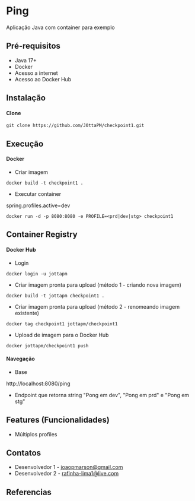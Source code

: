 # Ping

Aplicação Java com container para exemplo

## Pré-requisitos

- Java 17+
- Docker 
- Acesso a internet
- Acesso ao Docker Hub

## Instalação

#### Clone

```
git clone https://github.com/J0ttaPM/checkpoint1.git
```

## Execução


#### Docker

* Criar imagem

```
docker build -t checkpoint1 .
```

* Executar container

spring.profiles.active=dev

```
docker run -d -p 8080:8080 -e PROFILE=<prd|dev|stg> checkpoint1
```

## Container Registry


#### Docker Hub

* Login

```
docker login -u jottapm
```

* Criar imagem pronta para upload (método 1 - criando nova imagem)


```
docker build -t jottapm checkpoint1 .
```


* Criar imagem pronta para upload (método 2 - renomeando imagem existente)


```
docker tag checkpoint1 jottapm/checkpoint1
```


* Upload de imagem para o Docker Hub


```
docker jottapm/checkpoint1 push
```



#### Navegação

- Base

http://localhost:8080/ping

- Endpoint que retorna string "Pong em dev", "Pong em prd" e "Pong em stg"



## Features (Funcionalidades)

- Múltiplos profiles

## Contatos

- Desenvolvedor 1 - joaopmarson@gmail.com
- Desenvolvedor 2 - rafinha-lima1@live.com

## Referencias
